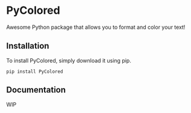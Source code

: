 # PyColored

Awesome Python package that allows you to format and color your text!

## Installation

To install PyColored, simply download it using pip.

```
pip install PyColored
```


## Documentation

WIP

